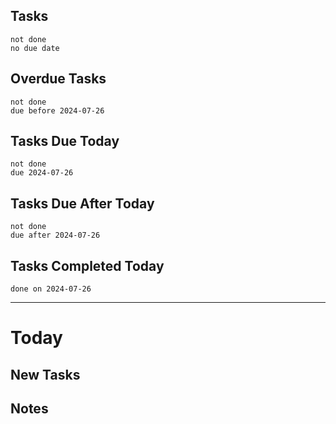 ## Tasks
```tasks
not done
no due date
```
## Overdue Tasks
``` tasks
not done
due before 2024-07-26
```
## Tasks Due Today
```tasks
not done
due 2024-07-26
```
## Tasks Due After Today
```tasks
not done
due after 2024-07-26
```
## Tasks Completed Today
```tasks
done on 2024-07-26
```
---
# Today

## New Tasks

## Notes
